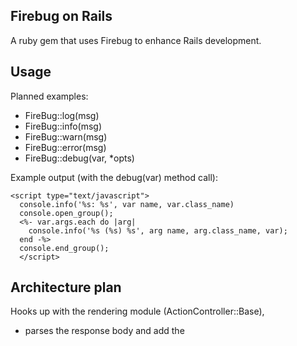 Firebug on Rails
----------------
A ruby gem that uses Firebug to enhance Rails development.

Usage
-----

Planned examples:
* FireBug::log(msg)
* FireBug::info(msg)
* FireBug::warn(msg)
* FireBug::error(msg)
* FireBug::debug(var, *opts)

Example output (with the debug(var) method call):

    <script type="text/javascript">
      console.info('%s: %s', var name, var.class_name)
      console.open_group();
      <%- var.args.each do |arg|
        console.info('%s (%s) %s', arg name, arg.class_name, var);
      end -%>
      console.end_group();
      </script>

Architecture plan
-----------------

Hooks up with the rendering module (ActionController::Base),
- parses the response body and add the <script> outputs for Firebug before the end of the body

## Bonuses
Context aware formatting (if we're debugging within a js format block then render the output without the opening and closing script tags)

Inspired by [FirePHP](http://www.firephp.org/)